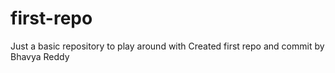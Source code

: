 # first-repo
Just a basic repository to play around with
Created first repo and commit by Bhavya Reddy
